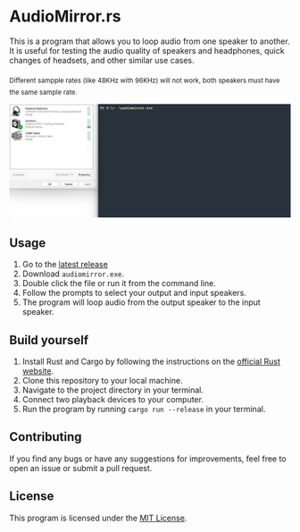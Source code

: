 # AudioMirror.rs

This is a program that allows you to loop audio from one speaker to another. It is useful for testing the audio quality of speakers and headphones, quick changes of headsets, and other similar use cases.

<sub>Different sampple rates (like 48KHz with 96KHz) will not work, both speakers must have the same sample rate.</sub>

![](usage.gif)

## Usage

1. Go to the [latest release](https://github.com/KallelGaNewk/audiomirror/releases/latest)
2. Download `audiomirror.exe`.
3. Double click the file or run it from the command line.
4. Follow the prompts to select your output and input speakers.
5. The program will loop audio from the output speaker to the input speaker.

## Build yourself

1. Install Rust and Cargo by following the instructions on the [official Rust website](https://www.rust-lang.org/tools/install).
2. Clone this repository to your local machine.
3. Navigate to the project directory in your terminal.
4. Connect two playback devices to your computer.
5. Run the program by running `cargo run --release` in your terminal.

## Contributing

If you find any bugs or have any suggestions for improvements, feel free to open an issue or submit a pull request.

## License

This program is licensed under the [MIT License](https://opensource.org/licenses/MIT).

